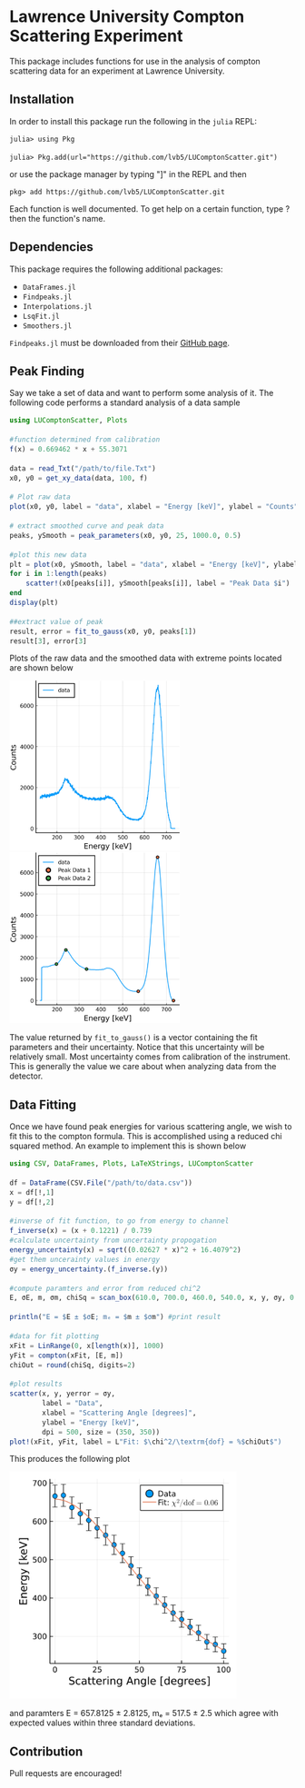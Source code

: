 # Lawrence University Compton Scattering Experiment

This package includes functions for use in the analysis of compton scattering data for an experiment at Lawrence University. 

## Installation 

In order to install this package run the following in the `julia` REPL:

```
julia> using Pkg

julia> Pkg.add(url="https://github.com/lvb5/LUComptonScatter.git")
```

or use the package manager by typing "]" in the REPL and then

```
pkg> add https://github.com/lvb5/LUComptonScatter.git
```

Each function is well documented. To get help on a certain function, type ? then the function's name. 

## Dependencies

This package requires the following additional packages:

- `DataFrames.jl`
- `Findpeaks.jl`
- `Interpolations.jl`
- `LsqFit.jl`
- `Smoothers.jl`

`Findpeaks.jl` must be downloaded from their [GitHub page](https://github.com/tungli/Findpeaks.jl).

## Peak Finding

Say we take a set of data and want to perform some analysis of it. The following code performs a standard analysis of a data sample

```julia
using LUComptonScatter, Plots

#function determined from calibration
f(x) = 0.669462 * x + 55.3071

data = read_Txt("/path/to/file.Txt")
x0, y0 = get_xy_data(data, 100, f)

# Plot raw data
plot(x0, y0, label = "data", xlabel = "Energy [keV]", ylabel = "Counts", legend=:topleft)

# extract smoothed curve and peak data
peaks, ySmooth = peak_parameters(x0, y0, 25, 1000.0, 0.5)

#plot this new data
plt = plot(x0, ySmooth, label = "data", xlabel = "Energy [keV]", ylabel = "Counts", legend=:topleft)
for i in 1:length(peaks)
    scatter!(x0[peaks[i]], ySmooth[peaks[i]], label = "Peak Data $i")
end
display(plt)

##extract value of peak
result, error = fit_to_gauss(x0, y0, peaks[1])
result[3], error[3]
```
Plots of the raw data and the smoothed data with extreme points located are shown below

<img src="https://github.com/lvb5/LUComptonScatter/blob/master/examples/plot2.png" width="300"/> <img src="https://github.com/lvb5/LUComptonScatter/blob/master/examples/plot1.png" width="300"/> 

The value returned by `fit_to_gauss()` is a vector containing the fit parameters and their uncertainty. Notice that this uncertainty will be relatively small. Most uncertainty comes from calibration of the instrument. This is generally the value we care about when analyzing data from the detector. 

## Data Fitting 

Once we have found peak energies for various scattering angle, we wish to fit this to the compton formula. This is accomplished using a reduced chi squared method. An example to implement this is shown below 

```julia
using CSV, DataFrames, Plots, LaTeXStrings, LUComptonScatter

df = DataFrame(CSV.File("/path/to/data.csv"))
x = df[!,1]
y = df[!,2]

#inverse of fit function, to go from energy to channel
f_inverse(x) = (x + 0.1221) / 0.739
#calculate uncertainty from uncertainty propogation
energy_uncertainty(x) = sqrt((0.02627 * x)^2 + 16.4079^2)
#get them uncerainty values in energy
σy = energy_uncertainty.(f_inverse.(y))

#compute paramters and error from reduced chi^2
E, σE, m, σm, chiSq = scan_box(610.0, 700.0, 460.0, 540.0, x, y, σy, 0.08)

println("E = $E ± $σE; mₑ = $m ± $σm") #print result

#data for fit plotting
xFit = LinRange(0, x[length(x)], 1000)
yFit = compton(xFit, [E, m])
chiOut = round(chiSq, digits=2)

#plot results
scatter(x, y, yerror = σy,
        label = "Data", 
        xlabel = "Scattering Angle [degrees]", 
        ylabel = "Energy [keV]", 
        dpi = 500, size = (350, 350))
plot!(xFit, yFit, label = L"Fit: $\chi^2/\textrm{dof} = %$chiOut$")
```
This produces the following plot

<img src=https://github.com/lvb5/LUComptonScatter/blob/master/examples/scatteredPlotEg.png width="400">

and paramters E = 657.8125 ± 2.8125, mₑ = 517.5 ± 2.5 which agree with expected values within three standard deviations. 

## Contribution

Pull requests are encouraged!
